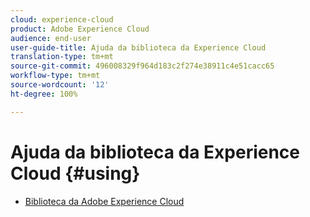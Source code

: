 ```yaml
---
cloud: experience-cloud
product: Adobe Experience Cloud
audience: end-user
user-guide-title: Ajuda da biblioteca da Experience Cloud
translation-type: tm+mt
source-git-commit: 496008329f964d183c2f274e38911c4e51cacc65
workflow-type: tm+mt
source-wordcount: '12'
ht-degree: 100%

---
```



# Ajuda da biblioteca da Experience Cloud {#using}

+ [Biblioteca da Adobe Experience Cloud](c-library-about/overview.md)
